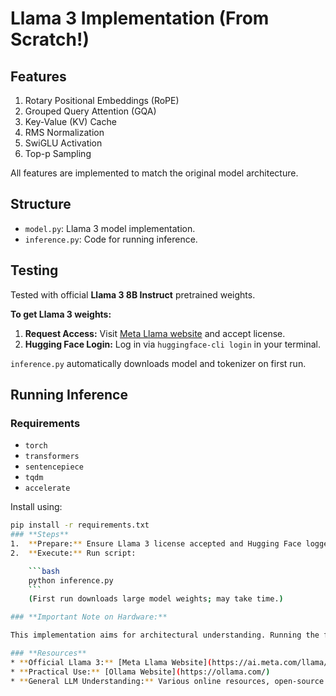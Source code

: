 # **Llama 3 Implementation (From Scratch!)**

## **Features**
1.  Rotary Positional Embeddings (RoPE)
2.  Grouped Query Attention (GQA)
3.  Key-Value (KV) Cache
4.  RMS Normalization
5.  SwiGLU Activation
6.  Top-p Sampling

All features are implemented to match the original model architecture.

## **Structure**
* `model.py`: Llama 3 model implementation.
* `inference.py`: Code for running inference.

## **Testing**
Tested with official **Llama 3 8B Instruct** pretrained weights.

**To get Llama 3 weights:**
1.  **Request Access:** Visit [Meta Llama website](https://ai.meta.com/llama/) and accept license.
2.  **Hugging Face Login:** Log in via `huggingface-cli login` in your terminal.

`inference.py` automatically downloads model and tokenizer on first run.

## **Running Inference**

### **Requirements**
* `torch`
* `transformers`
* `sentencepiece`
* `tqdm`
* `accelerate`

Install using:

```bash
pip install -r requirements.txt
### **Steps**
1.  **Prepare:** Ensure Llama 3 license accepted and Hugging Face logged in (`huggingface-cli login`).
2.  **Execute:** Run script:

    ```bash
    python inference.py
    ```
    (First run downloads large model weights; may take time.)

### **Important Note on Hardware:**

This implementation aims for architectural understanding. Running the full Llama 3 8B model (which is around 16GB in size in bfloat16 precision) on systems with limited unified or dedicated GPU memory might lead to "Out of Memory" errors. For practical deployment of such models on resource-constrained hardware, highly optimized tools like **Ollama** are often recommended.

### **Resources**
* **Official Llama 3:** [Meta Llama Website](https://ai.meta.com/llama/), [Hugging Face Model Card](https://huggingface.co/meta-llama/Meta-Llama-3-8B-Instruct)
* **Practical Use:** [Ollama Website](https://ollama.com/)
* **General LLM Understanding:** Various online resources, open-source implementations, and tutorials.
